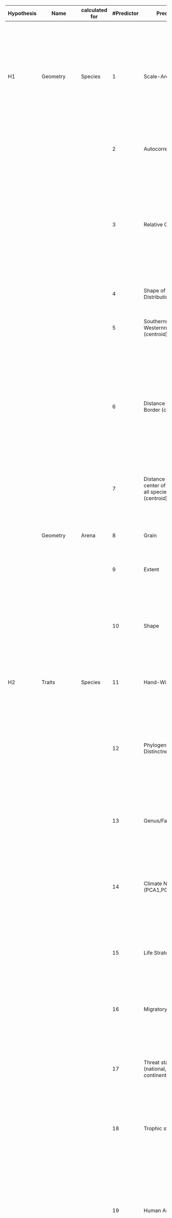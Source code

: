 | Hypothesis     | Name                          | calculated for | #Predictor | Predictor                                                 | Reasoning                                                                                                                                                                                                                                | Reference                                                                                                                                              | Source                                                                                                    | Status | Note                                       |
| -------------- | ----------------------------- | -------------- | ---------- | --------------------------------------------------------- | ---------------------------------------------------------------------------------------------------------------------------------------------------------------------------------------------------------------------------------------- | ------------------------------------------------------------------------------------------------------------------------------------------------------ | --------------------------------------------------------------------------------------------------------- | ------ | ------------------------------------------ |
| H1             | Geometry                      | Species        | 1          | Scale-Area                                                | Spatial structure (pattern of aggregation) of a species distribution can be fully determined by population's temporal rates of change (colonization and extinction) and conversely predict temporal change                               | Kunin 1989, Wilson et al., 2004, Hui 2011                                                                                                              | Calculated from Atlas as: Dji = 2-2x bij from the Area ~ Scale relationship                               | done   |                                            |
|                |                               |                | 2          | Autocorrelation                                           |                                                                                                                                                                                                                                          |                                                                                                                                                        | Calculated from Atlas data using global Moran's I                                                         | done   |                                            |
|                |                               |                | 3          | Relative Occupancy                                        | More widespread species tend to expand, while restricted species are more subject to stochastic extinction events. Relative occupancy to utilize comparison between different regions of the world                                       |                                                                                                                                                        | Calculated from Atlas data: as relative AOO                                                               | done   |                                            |
|                |                               |                | 4          | Shape of the Distribution                                 |                                                                                                                                                                                                                                          |                                                                                                                                                        | Calculated from Atlas data                                                                                | done   |                                            |
|                |                               |                | 5          | Southernness / Westernness (centroid)                     | For CZ: indicator for having invasives                                                                                                                                                                                                   |                                                                                                                                                        | Calculated from Atlas as: classification of population centroid to N, S, E, W                             | done   |                                            |
|                |                               |                | 6          | Distance from Border (centroid)                           | Species closer to the border may potentially have a truncated range inside the 'arena' if there is no ecological barrier matching the administrative country borders which may impact the temporal change trend                          |                                                                                                                                                        | Calculated from Atlas data population centroids                                                           |        |                                            |
|                |                               |                | 7          | Distance from center of gravity of all species (centroid) | Distance from the center of gravity of all populations in an arena may indicate less interspecific competition                                                                                                                           |                                                                                                                                                        | Calculated from Atlas data population centroids                                                           | done   |                                            |
|                | Geometry                      | Arena          | 8          | Grain                                                     | Scale affects population dynamics                                                                                                                                                                                                        |                                                                                                                                                        | Each Atlas has a different grain as original resolution                                                   | done   |                                            |
|                |                               |                | 9          | Extent                                                    | Area affects Species Richness and Edge-effects                                                                                                                                                                                           |                                                                                                                                                        | Each Atlas has a different extent                                                                         | done   |                                            |
|                |                               |                | 10         | Shape                                                     | an North-South elongated Arena may provide more opportunity for species to move north with climate change than a East-West elongated arena                                                                                               |                                                                                                                                                        | Calculated from Atlas data                                                                                | done   |                                            |
| H2             | Traits                        | Species        | 11         | Hand-Wing-Index                                           | As an index for dispersal ability through flight intensity.                                                                                                                                                                              |                                                                                                                                                        | Taken from AVONET                                                                                         | done   |                                            |
|                |                               |                | 12         | Phylogenetic Distinctness                                 | Evolutionary distinct species tend to be more specialized than evolutionary common species; also evolutionary distinct species may be less able to adapt to contemporary climate change                                                  |                                                                                                                                                        | Calculated from BirdTree (Jetz et al., 2012) using Fair Proporion metric                                  | done   |                                            |
|                |                               |                | 13         | Genus/Family/Order                                        | As an indicator whether the population trend may be related to a specific clade                                                                                                                                                          |                                                                                                                                                        | From Bird Taxonomy                                                                                        | done   |                                            |
|                |                               |                | 14         | Climate Niche (PCA1,PCA2)                                 | Species with wider climatic niches will be less subject to extinction, thereby increasing the colonization to extinction ratio and hence they tend to expand their range instead of decline                                              |                                                                                                                                                        | Calculated from CHELSA PCAs (reduced to breeding bird season) as the variance within PCA for each species | done   |                                            |
|                |                               |                | 15         | Life Strategy                                             |                                                                                                                                                                                                                                          | Storchová, Lenka; Hořák, David (2018). Data from: Life-history characteristics of European birds [Dataset]. Dryad. https://doi.org/10.5061/dryad.n6k3n | Taken from Stochová et al. 2018<br><br>Or from AVONET                                                     | done   |                                            |
|                |                               |                | 16         | Migratory Status                                          | Species that migrate may have rescue populations in more places in the world than those that do not migrate and will thus tend to change less (?)                                                                                        |                                                                                                                                                        | Taken from Atlas data                                                                                     | done   |                                            |
|                |                               |                | 17         | Threat status (national, continental, global)             | Threatened species should have a declining trend (different scales tested here)                                                                                                                                                          |                                                                                                                                                        | Taken from National Red Lists, Continental Red Lists, IUCN Global red lists                               |        | For CZ it's done                           |
|                |                               |                | 18         | Trophic strategy                                          | Insectivorous or not - those that rely on insects may be stronger affected by temporal change due to loss of insects with global change                                                                                                  |                                                                                                                                                        | Taken from Storch et al., 2023<br><br>OR from AVONET                                                      | done   |                                            |
|                |                               |                | 19         | Human Association                                         | Species more associated with humans may benefit from food sources that are not available for wild species and thuse, human associated species tend to change less                                                                        |                                                                                                                                                        |                                                                                                           |        |                                            |
|                |                               |                | 20         | Global range size                                         | Again: More widespread species tend to expand, while restricted species are more subject to stochastic extinction events. (global scale)                                                                                                 |                                                                                                                                                        | Taken from Weeks et al. 2022 // AVONET                                                                    | done   |                                            |
| H3             | Patterns of species diversity | Arena          | 21         | total Species Richness                                    | Whether species will decline or expand across an Arena depends on the interactions between species and can thus be related to total species richness of the Arena                                                                        |                                                                                                                                                        | Calculated from Atlas data                                                                                | done   |                                            |
|                |                               |                | 22         | mean SR of individual cells                               | Whether species will colonize or go extinct across an specific cells across the Arena depends on the interactions between species and can thus be related to mean species richness of the cells in which a specific species can be found |                                                                                                                                                        | Calculated from Atlas data                                                                                | done   |                                            |
|                |                               |                | 23         | Whittakers beta diversity between cells                   |                                                                                                                                                                                                                                          |                                                                                                                                                        | Calculated from Atlas data                                                                                | done   |                                            |
|                |                               |                | 24         | Co-occurrence                                             | Species with negative co-occurrence probability will tend to decline while those with positive co-occurrence probability will tend to expand                                                                                             |                                                                                                                                                        | Calculated from Atlas data using cooccur R package                                                        | done   |                                            |
|                |                               |                | 25         | Site composition (beta diversity)                         |                                                                                                                                                                                                                                          |                                                                                                                                                        | Calculated from Atlas data as gamma_atlas / alpha_sp                                                      | done   |                                            |
| H4             | Environmental                 | Species ?      | 26         | Land Cover                                                | being a generalist or a specialist towards specific land use types can impact a species tendency to decline or expand                                                                                                                    |                                                                                                                                                        |                                                                                                           |        | I have the data but it's not processed yet |
|                |                               |                | 27         | Land Use change                                           | Being subject to land use change will potentially drive higher extinction rates                                                                                                                                                          |                                                                                                                                                        |                                                                                                           |        | I have the data but it's not processed yet |
|                |                               |                | 28         | Topology/Elevation                                        |                                                                                                                                                                                                                                          |                                                                                                                                                        |                                                                                                           |        | I have the data but it's not processed yet |
| H5             | Outside of the arena          | Arena          | 29         | Occurrence of species in surrounding area                 | If the species is present in areas surrounding the 'arena', metapopulation source-sink processes could lead to no change effects on those species                                                                                        |                                                                                                                                                        | Calculated from BirdLife international global range maps OR <br>IUCN Range maps                           |        |                                            |
|                |                               |                | 30         | Species Richness in surrounding area                      |                                                                                                                                                                                                                                          |                                                                                                                                                        | from BirdLife international range maps                                                                    |        |                                            |
|                |                               |                | 31         | Land/Sea/Both surrounding                                 | Determines isolation of the Arena and thus determines the species pool in general                                                                                                                                                        |                                                                                                                                                        | Assigned from Atlas                                                                                       |        |                                            |
| Sensitivity H6 | Biases in Atlas data          | Species        | 32         | mean sampling effort                                      | Should not impact the true trajectory of the species but may be useful for predicting change if sampling effort differs across datasets                                                                                                  |                                                                                                                                                        | Calculated from Atlas data (not for Japan because we have no measure of sampling effort)                  | done   |                                            |
|                |                               |                | 33         | mean irregularity of shape                                | smaller cells can harbour less species and species that tend to occurr in smaller cells may tend to decline rather than expand                                                                                                           |                                                                                                                                                        | Calculated from Atlas data as mean(length) and mean(width) of each cell in which the species occurrs      | done   | Petr is not a fan of it here               |
